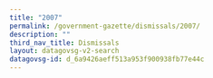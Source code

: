 ```yaml
---
title: "2007"
permalink: /government-gazette/dismissals/2007/
description: ""
third_nav_title: Dismissals
layout: datagovsg-v2-search
datagovsg-id: d_6a9426aeff513a953f900938fb77e44c
---
```


